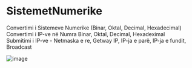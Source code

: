 # SistemetNumerike

Convertimi i Sistemeve Numerike (Binar, Oktal, Decimal, Hexadecimal) <br/>
Convertimi i IP-ve në Numra Binar, Oktal, Decimal, Hexadeximal <br/>
Submitimi i IP-ve - Netmaska e re, Getway IP, IP-ja e parë, IP-ja e fundit, Broadcast <br/>

![image](https://user-images.githubusercontent.com/50520333/144761991-d5bb0d30-d748-4b79-bbde-ef3362da8231.png)
